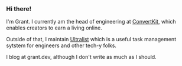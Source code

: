 ### Hi there!

I'm Grant.  I currently am the head of engineering at [ConvertKit][ck], which enables creators to earn a living online.

Outside of that, I maintain [Ultralist][ul] which is a useful task management sytstem for engineers and other tech-y folks.

I blog at grant.dev, although I don't write as much as I should.

[ck]: https://convertkit.com
[ul]: https://ultralist.io

<!--
**gammons/gammons** is a ✨ _special_ ✨ repository because its `README.md` (this file) appears on your GitHub profile.

Here are some ideas to get you started:

- 🔭 I’m currently working on ...
- 🌱 I’m currently learning ...
- 👯 I’m looking to collaborate on ...
- 🤔 I’m looking for help with ...
- 💬 Ask me about ...
- 📫 How to reach me: ...
- 😄 Pronouns: ...
- ⚡ Fun fact: ...
-->
